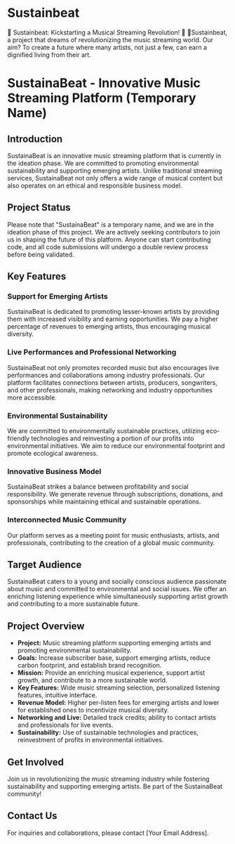 # Sustainbeat
🚀 Sustainbeat: Kickstarting a Musical Streaming Revolution! 🎵  🌟Sustainbeat, a project that dreams of revolutionizing the music streaming world. Our aim? To create a future where many artists, not just a few, can earn a dignified living from their art. 

# SustainaBeat - Innovative Music Streaming Platform (Temporary Name)

## Introduction

SustainaBeat is an innovative music streaming platform that is currently in the ideation phase. We are committed to promoting environmental sustainability and supporting emerging artists. Unlike traditional streaming services, SustainaBeat not only offers a wide range of musical content but also operates on an ethical and responsible business model.

## Project Status

Please note that "SustainaBeat" is a temporary name, and we are in the ideation phase of this project. We are actively seeking contributors to join us in shaping the future of this platform. Anyone can start contributing code, and all code submissions will undergo a double review process before being validated.

## Key Features

### Support for Emerging Artists

SustainaBeat is dedicated to promoting lesser-known artists by providing them with increased visibility and earning opportunities. We pay a higher percentage of revenues to emerging artists, thus encouraging musical diversity.

### Live Performances and Professional Networking

SustainaBeat not only promotes recorded music but also encourages live performances and collaborations among industry professionals. Our platform facilitates connections between artists, producers, songwriters, and other professionals, making networking and industry opportunities more accessible.

### Environmental Sustainability

We are committed to environmentally sustainable practices, utilizing eco-friendly technologies and reinvesting a portion of our profits into environmental initiatives. We aim to reduce our environmental footprint and promote ecological awareness.

### Innovative Business Model

SustainaBeat strikes a balance between profitability and social responsibility. We generate revenue through subscriptions, donations, and sponsorships while maintaining ethical and sustainable operations.

### Interconnected Music Community

Our platform serves as a meeting point for music enthusiasts, artists, and professionals, contributing to the creation of a global music community.

## Target Audience

SustainaBeat caters to a young and socially conscious audience passionate about music and committed to environmental and social issues. We offer an enriching listening experience while simultaneously supporting artist growth and contributing to a more sustainable future.

## Project Overview

- **Project:** Music streaming platform supporting emerging artists and promoting environmental sustainability.
- **Goals:** Increase subscriber base, support emerging artists, reduce carbon footprint, and establish brand recognition.
- **Mission:** Provide an enriching musical experience, support artist growth, and contribute to a more sustainable world.
- **Key Features:** Wide music streaming selection, personalized listening features, intuitive interface.
- **Revenue Model:** Higher per-listen fees for emerging artists and lower for established ones to incentivize musical diversity.
- **Networking and Live:** Detailed track credits; ability to contact artists and professionals for live events.
- **Sustainability:** Use of sustainable technologies and practices, reinvestment of profits in environmental initiatives.

## Get Involved

Join us in revolutionizing the music streaming industry while fostering sustainability and supporting emerging artists. Be part of the SustainaBeat community!

## Contact Us

For inquiries and collaborations, please contact [Your Email Address].

